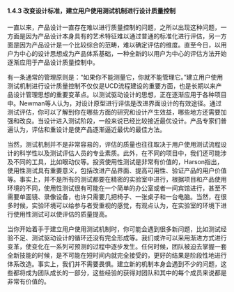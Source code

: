 #### 1.4.3 改变设计标准，建立用户使用测试机制进行设计质量控制

一直以来，产品设计一直存在难以进行质量控制的问题，之所以出现这种问题，一方面是因为产品设计本身具有的艺术特征难以通过普通的标准化进行评估，另一方面是因为产品设计是一个比较综合的范畴，难以确定评估的维度。直至今日，以用户为中心的设计思想成为产品体系基础，一种全新的以用户为中心的评估方法开始逐渐应用于产品设计质量控制中。

有一条通常的管理原则是：“如果你不能测量它，你就不能管理它。”建立用户使用测试机制进行设计质量控制不仅仅是UCD流程建设的重要方面，也是长期以来产品设计管理思想的重要变革点。以测试驱动设计的思想，正在逐渐应用于各种项目中。Newman等人认为，对设计原型进行评估是改进界面设计的有效途径。通过测试评估，你可以了解到你在哪些方面的研究和设计产生效益，哪些地方还需要加强和改良。当设计进入测试阶段，一般来说已经比较接近最优设计。产品专家们普遍认为，评估和重设计是使产品逐渐逼近最优的最佳方法。

当然，测试机制并不是非常容易的，评估的质量也往往取决于用户使用测试流程设计的科学性以及测试评估人员的专业素质。此外，在不同的项目中，我们还可能涉及不同的工具，比如眼动仪等。投资使用性测试是非常有价值的，Harson指出，使用性测试具有重要意义，包括改进产品界面、提高可用性、验证产品的用户价值等。事实上，并不是所有的测试都要在精密的实验室中进行，根据项目和产品使用环境的不同，使用性测试很有可能在一个简单的办公室或者一间宾馆进行，甚至不需要单面镜、录像设备，也许只需要几把椅子、一张桌子和一台电脑。当然，在很多时候，实验环境可以给参与者受重视的感觉，有观点认为，在实验室的环境下进行使用性测试可以使评估的质量提高。

当你开始着手于建立用户使用测试机制时，你可能会遇到很多新问题，比如测试经验不足、测试驱动设计的循环还没有完全形成等。我们或许可以采用渐进方式进行变革，使变化在一系列可预测的过程中逐步发生。任何时候，团队被迫去掌握一套全新技能的时候，是不可能在短时间内就完全接受的，更好的结果是阶段性地进行体系改造。事实上，我们并不需要畏惧。建立新的机制本身会遇到不少的问题，这些都将成为团队成长的一部分，这些经验的获得对团队和其中的每个成员来说都是非常有价值的。
